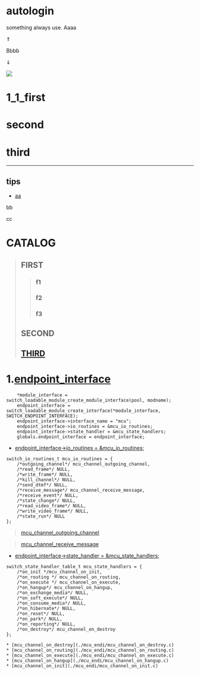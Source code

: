 # autologin
something always use.
Aaaa

&uArr; 

Bbbb


&dArr;


<img src="http://yuml.me/diagram/scruffy/class/[note: ohoh good!{bg:cornsilk}],[Customer]<>1-orders 0..*>[Order], [Order]++*-*>[LineItem], [Order]-1>[DeliveryMethod], [Order]*-*>[Product], [Category]<->[Product], [DeliveryMethod]^[National], [DeliveryMethod]^[International]" >

# 1_1_first

# second

# third
---
## tips
* [aa](#autologin)

bb

cc

# CATALOG
> ## FIRST
> > ### f1
> > ### f2
> > ### f3
> ## SECOND
> ## [THIRD](#1_1_first)



# 1.[endpoint_interface](http://gitlab.leucs.com/server-ss/Apollo_FreeSwitch/tree/ee4ecd08418b4a67d911f37100b73d65303eb591/src/src/mod/endpoint/mod_mcu/mod_mcu.c#L10813)

```
    *module_interface = switch_loadable_module_create_module_interface(pool, modname);
    endpoint_interface = switch_loadable_module_create_interface(*module_interface, SWITCH_ENDPOINT_INTERFACE);
    endpoint_interface->interface_name = "mcu";
    endpoint_interface->io_routines = &mcu_io_routines;
    endpoint_interface->state_handler = &mcu_state_handlers;
    globals.endpoint_interface = endpoint_interface;
```

* [endpoint_interface->io_routines = &mcu_io_routines;](http://gitlab.leucs.com/server-ss/Apollo_FreeSwitch/tree/ee4ecd08418b4a67d911f37100b73d65303eb591/src/src/mod/endpoint/mod_mcu/mod_mcu.c#L7642)
```
switch_io_routines_t mcu_io_routines = {
    /*outgoing_channel*/ mcu_channel_outgoing_channel,
    /*read_frame*/ NULL,
    /*write_frame*/ NULL,
    /*kill_channel*/ NULL,
    /*send_dtmf*/ NULL,
    /*receive_message*/ mcu_channel_receive_message,
    /*receive_event*/ NULL,
    /*state_change*/ NULL,
    /*read_video_frame*/ NULL,
    /*write_video_frame*/ NULL,
    /*state_run*/ NULL
};
```

> [mcu_channel_outgoing_channel](./mcu_endi/mcu_channel_outgoing_channel.c)

> [mcu_channel_receive_message](./mcu_endi/mcu_channel_receive_message.c)

* [endpoint_interface->state_handler = &mcu_state_handlers;](http://gitlab.leucs.com/server-ss/Apollo_FreeSwitch/tree/ee4ecd08418b4a67d911f37100b73d65303eb591/src/src/mod/endpoint/mod_mcu/mod_mcu.c#L7627)
```
switch_state_handler_table_t mcu_state_handlers = {
    /*on_init */mcu_channel_on_init,
    /*on_routing */ mcu_channel_on_routing,
    /*on_execute */ mcu_channel_on_execute,
    /*on_hangup*/ mcu_channel_on_hangup,
    /*on_exchange_media*/ NULL,
    /*on_soft_execute*/ NULL,
    /*on_consume_media*/ NULL,
    /*on_hibernate*/ NULL,
    /*on_reset*/ NULL,
    /*on_park*/ NULL,
    /*on_reporting*/ NULL,
    /*on_destroy*/ mcu_channel_on_destroy
};
``` 

    * [mcu_channel_on_destroy](./mcu_endi/mcu_channel_on_destroy.c)
    * [mcu_channel_on_routing](./mcu_endi/mcu_channel_on_routing.c)
    * [mcu_channel_on_execute](./mcu_endi/mcu_channel_on_execute.c)
    * [mcu_channel_on_hangup](./mcu_endi/mcu_channel_on_hangup.c)
    * [mcu_channel_on_init](./mcu_endi/mcu_channel_on_init.c)
